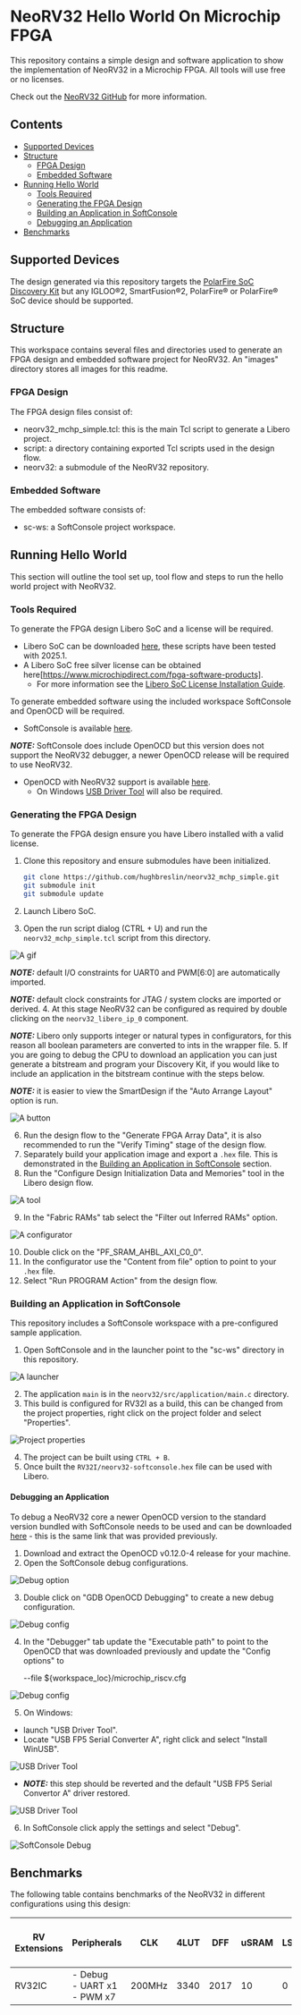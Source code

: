 # NeoRV32 Hello World On Microchip FPGA

This repository contains a simple design and software application to show the implementation of NeoRV32 in a Microchip FPGA. All tools will use free or no licenses.

Check out the [NeoRV32 GitHub](https://github.com/stnolting/neorv32) for more information.

## Contents

- [Supported Devices](#supported-devices)
- [Structure](#structure)
  - [FPGA Design](#fpga-design)
  - [Embedded Software](#embedded-software)
- [Running Hello World](#running-hello-world)
  - [Tools Required](#tools-required)
  - [Generating the FPGA Design](#generating-the-fpga-design)
  - [Building an Application in SoftConsole](#building-an-application-in-softconsole)
  - [Debugging an Application](#debugging-an-application)
- [Benchmarks](#benchmarks)

## Supported Devices

The design generated via this repository targets the [PolarFire SoC Discovery Kit](https://www.microchip.com/en-us/development-tool/mpfs-disco-kit) but any IGLOO&reg;2, SmartFusion&reg;2, PolarFire&reg; or PolarFire&reg; SoC device should be supported.

## Structure

This workspace contains several files and directories used to generate an FPGA design and embedded software project for NeoRV32. An "images" directory stores all images for this readme.

### FPGA Design

The FPGA design files consist of:

- neorv32_mchp_simple.tcl: this is the main Tcl script to generate a Libero project.
- script: a directory containing exported Tcl scripts used in the design flow.
- neorv32: a submodule of the NeoRV32 repository.

### Embedded Software

The embedded software consists of:

- sc-ws: a SoftConsole project workspace.

## Running Hello World

This section will outline the tool set up, tool flow and steps to run the hello world project with NeoRV32.

### Tools Required

To generate the FPGA design Libero SoC and a license will be required.

- Libero SoC can be downloaded [here](https://www.microchip.com/en-us/products/fpgas-and-plds/fpga-and-soc-design-tools/fpga/libero-software-later-versions), these scripts have been tested with 2025.1.
- A Libero SoC free silver license can be obtained here[https://www.microchipdirect.com/fpga-software-products].
  - For more information see the [Libero SoC License Installation Guide](https://ww1.microchip.com/downloads/aemDocuments/documents/FPGA/swdocs/libero/Libero_Installation_Licensing_Setup_User_Guide_2025_1.pdf).

To generate embedded software using the included workspace SoftConsole and OpenOCD will be required.

- SoftConsole is available [here](https://www.microchip.com/en-us/products/fpgas-and-plds/fpga-and-soc-design-tools/soc-fpga/softconsole).

**_NOTE:_** SoftConsole does include OpenOCD but this version does not support the NeoRV32 debugger, a newer OpenOCD release will be required to use NeoRV32.

- OpenOCD with NeoRV32 support is available [here](https://github.com/microchip-fpga/openocd/releases/tag/v0.12.0-mchp.0.0.1).
  - On Windows [USB Driver Tool](https://visualgdb.com/UsbDriverTool/) will also be required.

### Generating the FPGA Design

To generate the FPGA design ensure you have Libero installed with a valid license.

1. Clone this repository and ensure submodules have been initialized.

    ```bash
    git clone https://github.com/hughbreslin/neorv32_mchp_simple.git
    git submodule init
    git submodule update
    ```

2. Launch Libero SoC.
3. Open the run script dialog (CTRL + U) and run the `neorv32_mchp_simple.tcl` script from this directory.

![A gif](./images/gen_proj.gif)

**_NOTE:_** default I/O constraints for UART0 and PWM[6:0] are automatically imported.

**_NOTE:_** default clock constraints for JTAG / system clocks are imported or derived.
4. At this stage NeoRV32 can be configured as required by double clicking on the `neorv32_libero_ip_0` component.

**_NOTE:_** Libero only supports integer or natural types in configurators, for this reason all boolean parameters are converted to ints in the wrapper file.
5. If you are going to debug the CPU to download an application you can just generate a bitstream and program your Discovery Kit, if you would like to include an application in the bitstream continue with the steps below.

**_NOTE:_** it is easier to view the SmartDesign if the "Auto Arrange Layout" option is run.

![A button](./images/auto_arrange_layout.png)

6. Run the design flow to the "Generate FPGA Array Data", it is also recommended to run the "Verify Timing" stage of the design flow.
7. Separately build your application image and export a `.hex` file. This is demonstrated in the [Building an Application in SoftConsole](#building-an-application-in-softconsole) section.
8. Run the "Configure Design Initialization Data and Memories" tool in the Libero design flow.

![A tool](./images/cdidm.png)

9. In the "Fabric RAMs" tab select the "Filter out Inferred RAMs" option.

![A configurator](./images/ram_init_1.png)

10. Double click on the "PF_SRAM_AHBL_AXI_C0_0".
11. In the configurator use the "Content from file" option to point to your `.hex` file.
12. Select "Run PROGRAM Action" from the design flow.

### Building an Application in SoftConsole

This repository includes a SoftConsole workspace with a pre-configured sample application.

1. Open SoftConsole and in the launcher point to the "sc-ws" directory in this repository.

![A launcher](./images/sc_launch.png)

2. The application `main` is in the `neorv32/src/application/main.c` directory.
3. This build is configured for RV32I as a build, this can be changed from the project properties, right click on the project folder and select "Properties".

![Project properties](./images/sc-properties.png)

4. The project can be built using `CTRL + B`.
5. Once built the `RV32I/neorv32-softconsole.hex` file can be used with Libero.

#### Debugging an Application

To debug a NeoRV32 core a newer OpenOCD version to the standard version bundled with SoftConsole needs to be used and can be downloaded [here](https://github.com/microchip-fpga/openocd/releases/tag/v0.12.0-mchp.0.0.1) - this is the same link that was provided previously.

1. Download and extract the OpenOCD v0.12.0-4 release for your machine.
2. Open the SoftConsole debug configurations.

![Debug option](./images/sc-debug.png)

3. Double click on "GDB OpenOCD Debugging" to create a new debug configuration.

![Debug config](./images/sc-debug-config-1.png)

4. In the "Debugger" tab update the "Executable path" to point to the OpenOCD that was downloaded previously and update the "Config options" to

    --file ${workspace_loc}/microchip_riscv.cfg

![Debug config](./images/sc-debug-config-2.png)

5. On Windows:
  - launch "USB Driver Tool".
  - Locate "USB FP5 Serial Converter A", right click and select "Install WinUSB".

![USB Driver Tool](./images/usbdt.png)

  - **_NOTE:_** this step should be reverted and the default "USB FP5 Serial Convertor A" driver restored.

![USB Driver Tool](./images/usbdt-restore.png)

6. In SoftConsole click apply the settings and select "Debug".

![SoftConsole Debug](./images/sc-debug.gif)

## Benchmarks

The following table contains benchmarks of the NeoRV32 in different configurations using this design:

| RV Extensions | Peripherals                | CLK    | 4LUT | DFF  | uSRAM | LSRAM | MACC | Logic Elements<br>(4LUT + DFF) | Coremark |
|---------------|----------------------------|--------|------|------|-------|-------|------|-----------------------------|----------|
| RV32IC        | - Debug<br>- UART x1<br>- PWM x7 | 200MHz | 3340 | 2017 | 10    | 0     | 0    | 5357                        | TBD      |
